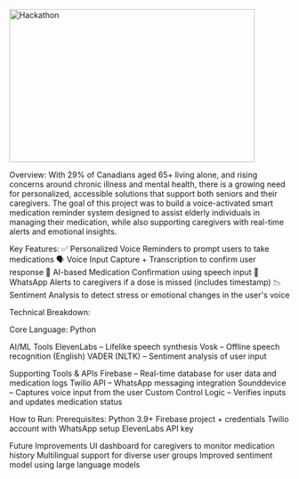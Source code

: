 <img width="441" height="275" alt="Hackathon" src="https://github.com/user-attachments/assets/564d9a59-ce53-447b-81d6-f141e3fe1117" />


Overview: 
With 29% of Canadians aged 65+ living alone, and rising concerns around chronic illness and mental health, there is a growing need for personalized, accessible solutions that support both seniors and their caregivers.
The goal of this project was to build a voice-activated smart medication reminder system designed to assist elderly individuals in managing their medication, while also supporting caregivers with real-time alerts and emotional insights.

Key Features:
✅ Personalized Voice Reminders to prompt users to take medications
🗣️ Voice Input Capture + Transcription to confirm user response
🤖 AI-based Medication Confirmation using speech input
📲 WhatsApp Alerts to caregivers if a dose is missed (includes timestamp)
📉 Sentiment Analysis to detect stress or emotional changes in the user's voice

Technical Breakdown: 

Core Language: Python

AI/ML Tools
ElevenLabs – Lifelike speech synthesis
Vosk – Offline speech recognition (English)
VADER (NLTK) – Sentiment analysis of user input

Supporting Tools & APIs
Firebase – Real-time database for user data and medication logs
Twilio API – WhatsApp messaging integration
Sounddevice – Captures voice input from the user
Custom Control Logic – Verifies inputs and updates medication status

How to Run:
Prerequisites:
Python 3.9+
Firebase project + credentials
Twilio account with WhatsApp setup
ElevenLabs API key

Future Improvements
UI dashboard for caregivers to monitor medication history
Multilingual support for diverse user groups
Improved sentiment model using large language models


